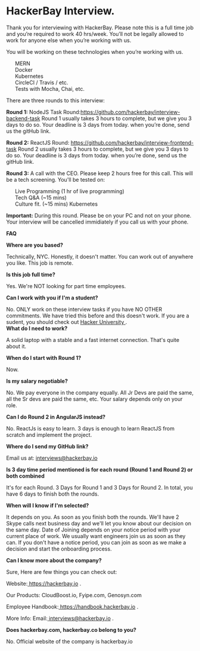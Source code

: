 # HackerBay Interview.
Thank you for interviewing with HackerBay. Please note this is a full time job and you’re required to work 40 hrs/week. You’ll not be legally allowed to work for anyone else when you’re working with us.

You will be working on these technologies when you’re working with us.

<ul style="list-style: none;">
            <li> MERN</li>
            <li>Docker </li>
            <li>  Kubernetes </li>
            <li>CircleCI / Travis / etc.</li>
            <li> Tests with Mocha, Chai, etc.</li>
  </ul>
There are three rounds to this interview:

<b>Round 1:</b> NodeJS Task Round:https://github.com/hackerbay/interview-backend-task Round 1 usually takes 3 hours to complete, but we give you 3 days to do so. Your deadline is 3 days from today. when you’re done, send us the gitHub link.

<b>Round 2:</b> ReactJS Round: https://github.com/hackerbay/interview-frontend-task Round 2 usually takes 3 hours to complete, but we give you 3 days to do so. Your deadline is 3 days from today. when you’re done, send us the gitHub link.

<b>Round 3:</b> A call with the CEO. Please keep 2 hours free for this call. This will be a tech screening. You'll be tested on:

<ul style="list-style: none;">
            <li> Live Programming (1 hr of live programming)</li>
            <li>Tech Q&A (~15 mins) </li>
            <li> Culture fit. (~15 mins) Kubernetes </li>
           
 </ul>
            
<b>Important:</b> During this round. Please be on your PC and not on your phone. Your interview will be cancelled immidiately if you call us with your phone.

<b>FAQ</b>

<b>Where are you based? </b>

Technically, NYC. Honestly, it doesn't matter. You can work out of anywhere you like. This job is remote.

<b>Is this job full time?</b>

Yes. We're NOT looking for part time employees.

<b>Can I work with you if I'm a student? </b>

No. ONLY work on these interview tasks if you have NO OTHER commitments. We have tried this before and this doesn't work. If you are a sudent, you should check out <a href="https://hackerbayuniversity.com/"> Hacker University </a>.  
<b>What do I need to work?</b>

A solid laptop with a stable and a fast internet connection. That's quite about it.

<b>When do I start with Round 1?</b>

Now.

<b>Is my salary negotiable?</b>

No. We pay everyone in the company equally. All Jr Devs are paid the same, all the Sr devs are paid the same, etc. Your salary depends only on your role.

<b>Can I do Round 2 in AngularJS instead?</b>

No. ReactJs is easy to learn. 3 days is enough to learn ReactJS from scratch and implement the project.

<b>Where do I send my GitHub link?</b>

Email us at: <a href="interviews@hackerbay.io/">interviews@hackerbay.io </a>

<b>Is 3 day time period mentioned is for each round (Round 1 and Round 2) or both combined</b>

It's for each Round. 3 Days for Round 1 and 3 Days for Round 2. In total, you have 6 days to finish both the rounds.

<b>When will I know if I'm selected?</b>

It depends on you. As soon as you finish both the rounds. We'll have 2 Skype calls next business day and we'll let you know about our decision on the same day. Date of Joining depends on your notice period with your current place of work. We usually want engineers join us as soon as they can. If you don't have a notice period, you can join as soon as we make a decision and start the onboarding process.

<b>Can I know more about the company?</b>

Sure, Here are few things you can check out:

Website:<a href="https://hackerbay.io/"> https://hackerbay.io </a>.

Our Products: CloudBoost.io, Fyipe.com, Genosyn.com

Employee Handbook:<a href="https://handbook.hackerbay.io/"> https://handbook.hackerbay.io </a>.

More Info: Email:<a href="interviews@hackerbay.io"> interviews@hackerbay.io </a>.

<b>Does hackerbay.com, hackerbay.co belong to you?</b>

No. Official website of the company is hackerbay.io




